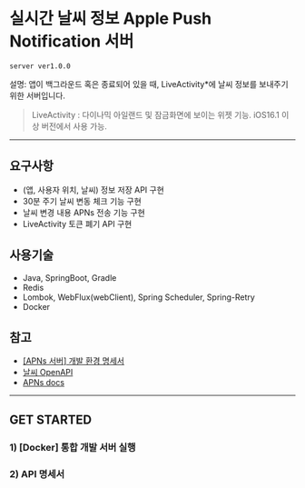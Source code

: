 # 실시간 날씨 정보 Apple Push Notification 서버

`server ver1.0.0`

설명: 앱이 백그라운드 혹은 종료되어 있을 때, LiveActivity*에 날씨 정보를 보내주기 위한 서버입니다.

> LiveActivity : 다이나믹 아일랜드 및 잠금화면에 보이는 위젯 기능. iOS16.1 이상 버전에서 사용 가능.

---

## 요구사항

- (앱, 사용자 위치, 날씨) 정보 저장 API 구현
- 30분 주기 날씨 변동 체크 기능 구현
- 날씨 변경 내용 APNs 전송 기능 구현
- LiveActivity 토큰 폐기 API 구현

## 사용기술

- Java, SpringBoot, Gradle
- Redis
- Lombok, WebFlux(webClient), Spring Scheduler, Spring-Retry
- Docker

## 참고
- [[APNs 서버] 개발 환경 명세서]()
- [날씨 OpenAPI](https://openweathermap.org/api/one-call-3#how)
- [APNs docs](https://developer.apple.com/documentation/usernotifications/setting_up_a_remote_notification_server/sending_notification_requests_to_apns)

---

## GET STARTED

### 1) [Docker] 통합 개발 서버 실행

### 2) API 명세서
